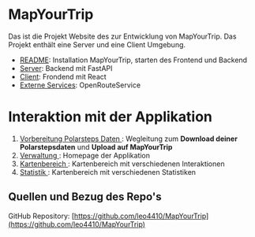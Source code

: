 # MapYourTrip

Das ist die Projekt Website des zur Entwicklung von MapYourTrip. Das Projekt enthält eine Server und eine Client Umgebung.

- [README](..\README.md): Installation MapYourTrip, starten des Frontend und Backend
- [Server](backend.md): Backend mit FastAPI
- [Client](frontend.md): Frondend mit React
- [Externe Services](Schnittstellen.md): OpenRouteService

# Interaktion mit der Applikation

1. [Vorbereitung Polarsteps Daten ](Polarsteps.md): Wegleitung zum **Download deiner Polarstepsdaten** und **Upload auf MapYourTrip**
2. [Verwaltung ](HomePage.md): Homepage der Applikation
3. [Kartenbereich ](MapPage.md): Kartenbereich mit verschiedenen Interaktionen
4. [Statistik ](StatPage.md): Kartenbereich mit verschiedenen Statistiken

## Quellen und Bezug des Repo's

GitHub Repository: [https://github.com/leo4410/MapYourTrip](https://github.com/leo4410/MapYourTrip)
